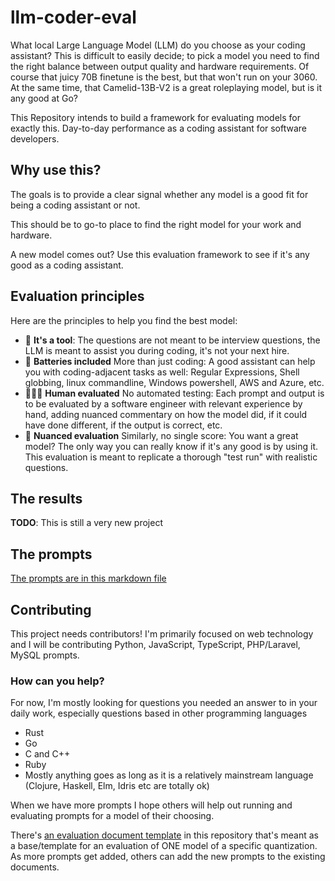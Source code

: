 # llm-coder-eval

What local Large Language Model (LLM) do you choose as your coding assistant? This is difficult to easily decide; to pick a model you need to find the right balance between output quality and hardware requirements. Of course that juicy 70B finetune is the best, but that won't run on your 3060. At the same time, that Camelid-13B-V2 is a great roleplaying model, but is it any good at Go?

This Repository intends to build a framework for evaluating models for exactly this. Day-to-day performance as a coding assistant for software developers.

## Why use this?

The goals is to provide a clear signal whether any model is a good fit for being a coding assistant or not.

This should be to go-to place to find the right model for your work and hardware.

A new model comes out? Use this evaluation framework to see if it's any good as a coding assistant.

## Evaluation principles

Here are the principles to help you find the best model:

- 🔨 **It's a tool**: The questions are not meant to be interview questions, the LLM is meant to assist you during coding, it's not your next hire.
- 🔋 **Batteries included** More than just coding: A good assistant can help you with coding-adjacent tasks as well: Regular Expressions, Shell globbing, linux commandline, Windows powershell, AWS and Azure, etc.
- 👩🏽‍💻 **Human evaluated** No automated testing: Each prompt and output is to be evaluated by a software engineer with relevant experience by hand, adding nuanced commentary on how the model did, if it could have done different, if the output is correct, etc.
- 📏 **Nuanced evaluation** Similarly, no single score: You want a great model? The only way you can really know if it's any good is by using it. This evaluation is meant to replicate a thorough "test run" with realistic questions.

## The results

**TODO**: This is still a very new project

## The prompts

[The prompts are in this markdown file](https://github.com/Azeirah/llm-coder-eval/blob/main/prompts.md)

## Contributing

This project needs contributors! I'm primarily focused on web technology and I will be contributing Python, JavaScript, TypeScript, PHP/Laravel, MySQL prompts.

### How can you help?

For now, I'm mostly looking for questions you needed an answer to in your daily work, especially questions based in other programming languages

- Rust
- Go
- C and C++
- Ruby
- Mostly anything goes as long as it is a relatively mainstream language (Clojure, Haskell, Elm, Idris etc are totally ok)

When we have more prompts I hope others will help out running and evaluating prompts for a model of their choosing.

There's [an evaluation document template]() in this repository that's meant as a base/template for an evaluation of ONE model of a specific quantization. As more prompts get added, others can add the new prompts to the existing documents.
